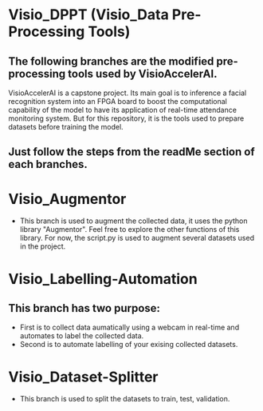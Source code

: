 # Visio_DPPT (Visio_Data Pre-Processing Tools)

## The following branches are the modified pre-processing tools used by VisioAccelerAI.
VisioAccelerAI is a capstone project. Its main goal is to inference a facial recognition system into an FPGA board to boost the computational capability of the model to have its application of real-time attendance monitoring system. But for this repository, it is the tools used to prepare datasets before training the model.

## Just follow the steps from the readMe section of each branches.

# Visio_Augmentor
- This branch is used to augment the collected data, it uses the python library "Augmentor". Feel free to explore the other functions of this library. For now, the script.py is used to augment several datasets used in the project.

# Visio_Labelling-Automation
## This branch has two purpose:
- First is to collect data aumatically using a webcam in real-time and automates to label the collected data.
-  Second is to automate  labelling of your exising collected datasets.

# Visio_Dataset-Splitter
- This branch is used to split the datasets to train, test, validation.
